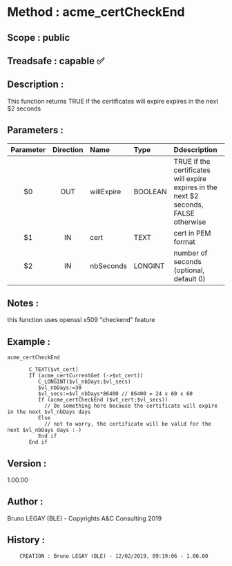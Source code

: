﻿# **Method :** acme_certCheckEnd## **Scope :** public## **Treadsafe :** capable ✅ ## **Description :** This function returns TRUE if the certificates will expire expires in the next $2 seconds## **Parameters :** | Parameter | Direction | Name | Type | Ddescription | |:----:|:----:|:----|:----|:----| | $0 | OUT | willExpire | BOOLEAN | TRUE if the certificates will expire expires in the next $2 seconds, FALSE otherwise | | $1 | IN | cert | TEXT | cert in PEM format | | $2 | IN | nbSeconds | LONGINT | number of seconds (optional, default 0) | ## **Notes :** this function uses openssl x509 "checkend" feature## **Example :** ```acme_certCheckEnd             C_TEXT($vt_cert)       If (acme_certCurrentGet (->$vt_cert))          C_LONGINT($vl_nbDays;$vl_secs)          $vl_nbDays:=30           $vl_secs:=$vl_nbDays*86400 // 86400 = 24 x 60 x 60           If (acme_certCheckEnd ($vt_cert;$vl_secs))            // Do something here because the certificate will expire in the next $vl_nbDays days          Else            // not to worry, the certificate will be valid for the next $vl_nbDays days :-)          End if       End if```## **Version :** 1.00.00## **Author :** Bruno LEGAY (BLE) - Copyrights A&C Consulting 2019## **History :**          CREATION : Bruno LEGAY (BLE) - 12/02/2019, 09:19:06 - 1.00.00